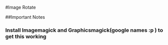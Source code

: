 #Image Rotate 

##Important Notes

### Install Imagemagick and Graphicsmagick(google names :p ) to get this working 
